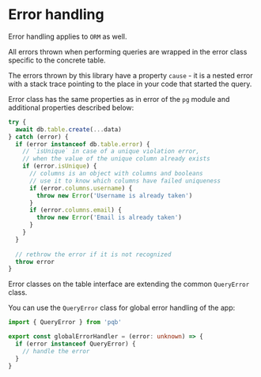 # Error handling

Error handling applies to `ORM` as well.

All errors thrown when performing queries are wrapped in the error class specific to the concrete table.

The errors thrown by this library have a property `cause` -
it is a nested error with a stack trace pointing to the place in your code that started the query.

Error class has the same properties as in error of the `pg` module and additional properties described below:

```ts
try {
  await db.table.create(...data)
} catch (error) {
  if (error instanceof db.table.error) {
    // `isUnique` in case of a unique violation error,
    // when the value of the unique column already exists
    if (error.isUnique) {
      // columns is an object with columns and booleans
      // use it to know which columns have failed uniqueness
      if (error.columns.username) {
        throw new Error('Username is already taken')
      }
      if (error.columns.email) {
        throw new Error('Email is already taken')
      }
    }
  }
  
  // rethrow the error if it is not recognized
  throw error
}
```

Error classes on the table interface are extending the common `QueryError` class.

You can use the `QueryError` class for global error handling of the app:

```ts
import { QueryError } from 'pqb'

export const globalErrorHandler = (error: unknown) => {
  if (error instanceof QueryError) {
    // handle the error
  }
}
```
